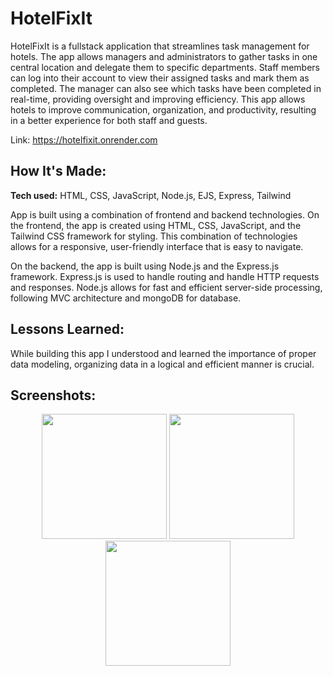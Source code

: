 # HotelFixIt

HotelFixIt is a fullstack application that streamlines task management for hotels. The app allows managers and administrators to gather tasks in one central location and delegate them to specific departments. Staff members can log into their account to view their assigned tasks and mark them as completed. The manager can also see which tasks have been completed in real-time, providing oversight and improving efficiency. This app allows hotels to improve communication, organization, and productivity, resulting in a better experience for both staff and guests.

Link: https://hotelfixit.onrender.com

## How It's Made:

**Tech used:** HTML, CSS, JavaScript, Node.js, EJS, Express, Tailwind


App is built using a combination of frontend and backend technologies. On the frontend, the app is created using HTML, CSS, JavaScript, and the Tailwind CSS framework for styling. This combination of technologies allows for a responsive, user-friendly interface that is easy to navigate.

On the backend, the app is built using Node.js and the Express.js framework. Express.js is used to handle routing and handle HTTP requests and responses. Node.js allows for fast and efficient server-side processing, following MVC architecture and mongoDB for database.

## Lessons Learned:

While building this app I understood and learned the importance of proper data modeling, organizing data in a logical and efficient manner is crucial.

## Screenshots:

<div align="center">
  <img src="https://user-images.githubusercontent.com/96948675/214792112-3032017e-9dc8-4b35-81e0-0933582c5950.png" width="200" height="200">
  <img src="https://user-images.githubusercontent.com/96948675/214792119-36a9e774-ce05-4c30-b969-20f37fcb5375.png" width="200" height="200">
  <img src="https://user-images.githubusercontent.com/96948675/214792123-bd957c91-0f65-4ab5-931c-0ab9f0ccf0de.png" width="200" height="200">
</div>
